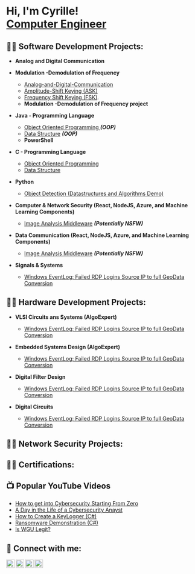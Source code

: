 <h1>Hi, I'm Cyrille! <br/><a href="https://github.com/lingaicyrille">Computer Engineer</a> 
<h2>👨‍💻 Software Development Projects:</h2>

- <b>Analog and Digital Communication</b>  
- <b>Modulation -Demodulation of Frequency</b>
  - [Analog-and-Digital-Communication](https://github.com/lingaicyrille/Analog-and-Digital-Communication)
  - [Amplitude-Shift Keying (ASK)](https://github.com/lingaicyrille/Amplitude-Shift-Keying)
  - [Frequency Shift Keying (FSK)](https://github.com/lingaicyrille/Frequency-Shift-Keying).
  -  <b>Modulation -Demodulation of Frequency project</b>
- <b>Java - Programming Language</b>
  - [Object Oriented Programming ](https://github.com/lingaicyrille/Jav) <b><i>(OOP)</b></i>
  - [Data Structure](https://github.com/lingaicyrille/4chan-Image-Analysis-Middleware-C964) <b><i>(OOP)</b></i> 
  - <b>PowerShell</b>
  
- <b>C - Programming Language</b>
  - [Object Oriented Programming ](https://github.com/lingaicyrille/4chan-Image-Analysis-Middleware-C964) <b><i></b></i>
  - [Data Structure](https://github.com/lingaicyrille/4chan-Image-Analysis-Middleware-C964) <b><i></b></i>
- <b>Python</b>
  - [Object Detection (Datastructures and Algorithms Demo)](https://github.com/lingaicyrille/Object-Detection)

 
- <b>Computer & Network Security (React, NodeJS, Azure, and Machine Learning Components)</b>
  - [Image Analysis Middleware](https://github.com/lingaicyrille/4chan-Image-Analysis-Middleware-C964) <b><i>(Potentially NSFW)</b></i>

- <b>Data Communication (React, NodeJS, Azure, and Machine Learning Components)</b>
  - [Image Analysis Middleware](https://github.com/lingaicyrille/4chan-Image-Analysis-Middleware-C964) <b><i>(Potentially NSFW)</b></i>
-  <b>Signals & Systems</b>
   - [Windows EventLog: Failed RDP Logins Source IP to full GeoData Conversion](https://github.com/lingaicyrille/Sentinel-Lab)
    


<h2>👨‍💻 Hardware Development Projects:</h2>

- <b>VLSI Circuits ans Systems (AlgoExpert)</b>
  - [Windows EventLog: Failed RDP Logins Source IP to full GeoData Conversion](https://github.com/lingaicyrille/Sentinel-Lab)
  
- <b>Embedded Systems Design (AlgoExpert)</b>
  - [Windows EventLog: Failed RDP Logins Source IP to full GeoData Conversion](https://github.com/lingaicyrille/Sentinel-Lab)
-  <b>Digital Filter Design</b>
   - [Windows EventLog: Failed RDP Logins Source IP to full GeoData Conversion](https://github.com/lingaicyrille/Sentinel-Lab)
-  <b>Digital Circuits</b>
   - [Windows EventLog: Failed RDP Logins Source IP to full GeoData Conversion](https://github.com/lingaicyrille/Sentinel-Lab)
    
    
<h2>👨‍💻 Network Security Projects:</h2>

<h2>👨‍💻 Certifications:</h2>


<h2>📺 Popular YouTube Videos</h2>

- [How to get into Cybersecurity Starting From Zero](https://www.youtube.com/watch?v=a83ASGn_V_s)
- [A Day in the Life of a Cybersecurity Anayst](https://www.youtube.com/watch?v=uHy3oM7NnoU)
- [How to Create a KeyLogger (C#)](https://www.youtube.com/watch?v=N-L9hklSlNk)
- [Ransomware Demonstration (C#)](https://www.youtube.com/watch?v=OfvdQeh79s0)
- [Is WGU Legit?](https://www.youtube.com/watch?v=E2MwRWxDBkA)

<h2> 🤳 Connect with me:</h2>

[<img align="left" alt="lingaicyrille | YouTube" width="22px" src="https://cdn.jsdelivr.net/npm/simple-icons@v3/icons/youtube.svg" />][youtube]
[<img align="left" alt="lingaicyrille | Twitter" width="22px" src="https://cdn.jsdelivr.net/npm/simple-icons@v3/icons/twitter.svg" />][twitter]
[<img align="left" alt="lingaicyrille | LinkedIn" width="22px" src="https://cdn.jsdelivr.net/npm/simple-icons@v3/icons/linkedin.svg" />][linkedin]
[<img align="left" alt="lingaicyrille | Instagram" width="22px" src="https://cdn.jsdelivr.net/npm/simple-icons@v3/icons/instagram.svg" />][instagram]

[twitter]: https://twitter.com/lingaicyrille
[youtube]: https://www.youtube.com/c/lingaicyrille
[instagram]: https://www.instagram.com/lingaicyrille/
[linkedin]: https://linkedin.com/in/lingaicyrille

<!--
**lingaicyrille/lingaicyrille** is a ✨ _special_ ✨ repository because its `README.md` (this file) appears on your GitHub profile.

Here are some ideas to get you started:

- 🔭 I’m currently working on ...
- 🌱 I’m currently learning ...
- 👯 I’m looking to collaborate on ...
- 🤔 I’m looking for help with ...
- 💬 Ask me about ...
- 📫 How to reach me: ...
- 😄 Pronouns: ...
- ⚡ Fun fact: ...
-->
